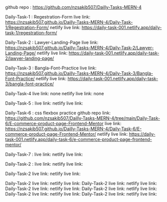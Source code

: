github repo : https://github.com/nzsakib507/Dailly-Tasks-MERN-4

Daily-Task-1 : Regestration-Form
live link: https://nzsakib507.github.io/Dailly-Tasks-MERN-4/Daily-Task-1/Regestration-Form/
netlify live link: https://daily-task-001.netlify.app/daily-task-1/regestration-form/ 


Daily-Task-2 : Lawyer-Landing-Page
live link: https://nzsakib507.github.io/Dailly-Tasks-MERN-4/Daily-Task-2/Lawyer-Landing-Page/
netlify live link: https://daily-task-001.netlify.app/daily-task-2/lawyer-landing-page/


Daily-Task-3 : Bangla-Font-Practice
live link: https://nzsakib507.github.io/Dailly-Tasks-MERN-4/Daily-Task-3/Bangla-Font-Practice/
netlify live link: https://daily-task-001.netlify.app/daily-task-3/bangla-font-practice/


Daily-Task-4 
live link: none
netlify live link: none


Daily-Task-5 :
live link: 
netlify live link: 


Daily-Task-6 : css flexbox practice
github repo link: https://github.com/nzsakib507/Dailly-Tasks-MERN-4/tree/main/Daily-Task-6/E-commerce-product-page-Frontend-Mentor
live link: https://nzsakib507.github.io/Dailly-Tasks-MERN-4/Daily-Task-6/E-commerce-product-page-Frontend-Mentor/
netlify live link: https://daily-task-001.netlify.app/daily-task-6/e-commerce-product-page-frontend-mentor/


Daily-Task-7 :
live link: 
netlify live link: 


Daily-Task-2 :
live link: 
netlify live link: 


Daily-Task-2 live link: 
netlify live link: 


Daily-Task-2 live link: 
netlify live link: 
Daily-Task-2 live link: 
netlify live link: 
Daily-Task-2 live link: 
netlify live link: 
Daily-Task-2 live link: 
netlify live link: 
Daily-Task-2 live link: 
netlify live link: 
Daily-Task-2 live link: 
netlify live link: 




